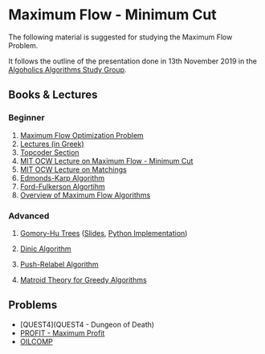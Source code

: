 # Maximum Flow - Minimum Cut

The following material is suggested for studying the Maximum Flow Problem.

It follows the outline of the presentation done in 13th November 2019 in the [Algoholics Algorithms Study Group](https://www.facebook.com/groups/2093168194256744/?hc_ref=ARSGu59POOQ5HPJBYqW4q9Nm-i0-wTVDnLuvie0GB44a49hGChJx8En59zFlaRVXcoo). 



## Books & Lectures 

### Beginner

1. [Maximum Flow Optimization Problem](https://en.wikipedia.org/wiki/Maximum_flow_problem)
2. [Lectures (in Greek)](https://courses.corelab.ntua.gr/pluginfile.php/787/course/section/268/16_MaxFlow_2017.pdf)
3. [Topcoder Section](https://www.topcoder.com/community/competitive-programming/tutorials/maximum-flow-augmenting-path-algorithms-comparison/)
4. [MIT OCW Lecture on Maximum Flow - Minimum Cut](https://www.youtube.com/watch?v=VYZGlgzr_As)
5. [MIT OCW Lecture on Matchings](https://www.youtube.com/watch?v=8C_T4iTzPCU)
6. [Edmonds-Karp Algorithm](https://en.wikipedia.org/wiki/Edmonds%E2%80%93Karp_algorithm)
7. [Ford-Fulkerson Algortihm](https://en.wikipedia.org/wiki/Ford%E2%80%93Fulkerson_algorithm)
8. [Overview of Maximum Flow Algorithms](http://delivery.acm.org/10.1145/2630000/2628036/p82-goldberg.pdf?ip=147.102.203.39&id=2628036&acc=ACTIVE%20SERVICE&key=5641A0C343C36AC1%2E170A05475919F66C%2E4D4702B0C3E38B35%2E4D4702B0C3E38B35&__acm__=1542111904_0105565911230625fcfb75c696d97688)

### Advanced 

1. [Gomory-Hu Trees](https://www.geeksforgeeks.org/gomory-hu-tree-introduction/) ([Slides](https://www.corelab.ntua.gr/seminar/material/2008-2009/2008.10.20.Gomory-Hu%20trees%20and%20applications.slides.pdf), [Python Implementation](https://github.com/papachristoumarios/python-GomoryHu))

2. [Dinic Algorithm](https://en.wikipedia.org/wiki/Dinic%27s_algorithm)

3. [Push-Relabel Algorithm](https://en.wikipedia.org/wiki/Push%E2%80%93relabel_maximum_flow_algorithm)

4. [Matroid Theory for Greedy Algorithms](https://jeremykun.com/2014/08/26/when-greedy-algorithms-are-perfect-the-matroid/)



## Problems

* [QUEST4](QUEST4 - Dungeon of Death)
*  [PROFIT - Maximum Profit](https://www.spoj.com/problems/PROFIT/fbclid=IwAR2mm6r2IQ7coDKzVBkDpw7vTOaxmdRhN2uNe7sCxjLkhSVHKfORuIG9-tI)
*  [OILCOMP](https://www.spoj.com/problems/OILCOMP/fbclid=IwAR2h6ab2UB51M1FYoDm83jxFV65Z2ZltNDFxtRFB2q71gn8aLb3mMiKdjVw)





